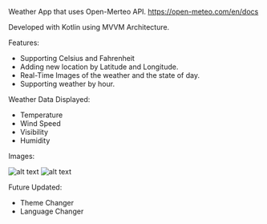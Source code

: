 Weather App that uses Open-Merteo API.
https://open-meteo.com/en/docs

Developed with Kotlin using MVVM Architecture.

Features:
* Supporting Celsius and Fahrenheit
* Adding new location by Latitude and Longitude.
* Real-Time Images of the weather and the state of day.
* Supporting weather by hour.

Weather Data Displayed:
* Temperature
* Wind Speed
* Visibility
* Humidity

Images:

![alt text](https://i.ibb.co/NCN7R9L/Screenshot-20230211-224938-My-Weather.jpg) ![alt text](https://i.ibb.co/BtRLxHZ/Screenshot-20230211-224948-My-Weather.jpg)


Future Updated:
* Theme Changer
* Language Changer

